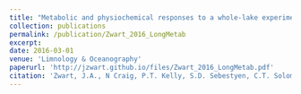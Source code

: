 ```yaml
---
title: "Metabolic and physiochemical responses to a whole-lake experimental increase in dissolved organic carbon in a north-temperate lake"
collection: publications
permalink: /publication/Zwart_2016_LongMetab
excerpt:
date: 2016-03-01
venue: 'Limnology & Oceanography'
paperurl: 'http://jzwart.github.io/files/Zwart_2016_LongMetab.pdf'
citation: 'Zwart, J.A., N Craig, P.T. Kelly, S.D. Sebestyen, C.T. Solomon, B.C. Weidel, and S.E. Jones. 2016. Metabolic and physiochemical responses to a whole-lake experimental increase in dissolved organic carbon in a north-temperate lake. Limnology & Oceanography 61(2): 723-734'
---
```

